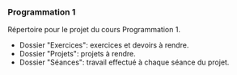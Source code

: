 ### Programmation 1
Répertoire pour le projet du cours Programmation 1.
- Dossier "Exercices": exercices et devoirs à rendre.
- Dossier "Projets": projets à rendre.
- Dossier "Séances": travail effectué à chaque séance du projet.
